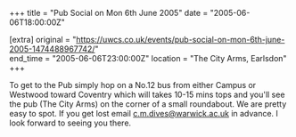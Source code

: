 +++
title = "Pub Social on Mon 6th June 2005"
date = "2005-06-06T18:00:00Z"

[extra]
original = "https://uwcs.co.uk/events/pub-social-on-mon-6th-june-2005-1474488967742/"    
end_time = "2005-06-06T23:00:00Z"
location = "The City Arms, Earlsdon"
+++

To get to the Pub simply hop on a No.12 bus from either Campus or Westwood toward Coventry which will takes 10-15 mins tops and you'll see the pub (The City Arms) on the corner of a small roundabout. We are pretty easy to spot. If you get lost email c.m.dives@warwick.ac.uk in advance. I look forward to seeing you there.

